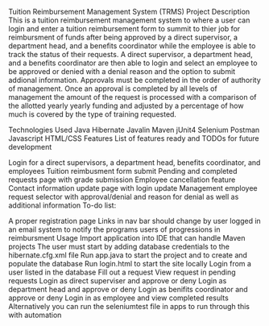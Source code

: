 
Tuition Reimbursement Management System (TRMS)
Project Description
This is a tuition reimbursement management system to where a user can login and enter a tuition reimbursement form to summit to thier job for reimbursment of funds after being approved by a direct supervisor, a department head, and a benefits coordinator while the employee is able to track the status of their requests. A direct supervisor, a department head, and a benefits coordinator are then able to login and select an employee to be approved or denied with a denial reason and the option to submit addional information. Approvals must be completed in the order of authority of management. Once an approval is completed by all levels of management the amount of the request is processed with a comparison of the allotted yearly yearly funding and adjusted by a percentage of how much is covered by the type of training requested.

Technologies Used
Java
Hibernate
Javalin
Maven
jUnit4
Selenium
Postman
Javascript
HTML/CSS
Features
List of features ready and TODOs for future development

Login for a direct supervisors, a department head, benefits coordinator, and employees
Tuition reimbusment form submit
Pending and completed requests page with grade submission
Employee cancellation feature
Contact information update page with login update
Management employee request selector with approval/denial and reason for denial as well as additional information
To-do list:

A proper registration page
Links in nav bar should change by user logged in
an email system to notify the programs users of progressions in reimbursment
Usage
Import application into IDE that can handle Maven projects
The user must start by adding database credentials to the hibernate.cfg.xml file
Run app.java to start the project and to create and populate the database
Run login.html to start the site locally
Login from a user listed in the database
Fill out a request
View request in pending requests
Login as direct superviser and approve or deny
Login as department head and approve or deny
Login as benifits coordinator and approve or deny
Login in as employee and view completed results
Alternatively you can run the seleniumtest file in apps to run through this with automation
